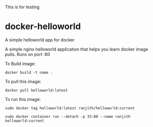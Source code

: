 
This is for testing

# docker-helloworld
A simple helloworld app for docker

A simple nginx helloworld application that helps you learn docker image pulls. Runs on port :80

To Build image:
```
docker build -t name .
```
To pull this image:
```
docker pull helloworld:latest
```
To run this image:
```
sudo docker tag helloworld:latest ranjith/helloworld:current

sudo docker container run --detach -p 33:80 --name ranjith helloworld:current
```










